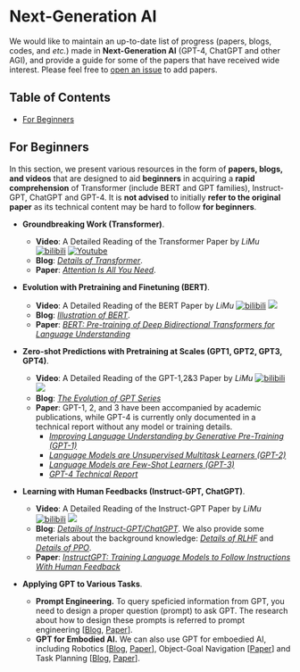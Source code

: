 # Next-Generation AI

We would like to maintain an up-to-date list of progress (papers, blogs, codes, and *etc.*) made in **Next-Generation AI** (GPT-4, ChatGPT and other AGI), and provide a guide for some of the papers that have received wide interest.
Please feel free to [open an issue](SCUT-AILab/Next-Generation-AI-awesome) to add papers.

## <a name="toc">Table of Contents</a>

- <a href="#for-beginner">For Beginners</a>

## <a name="for-beginner">For Beginners</a>

In this section, we present various resources in the form of **papers, blogs, and videos** that are designed to aid **beginners** in acquiring a **rapid comprehension** of Transformer (include BERT and GPT families), Instruct-GPT, ChatGPT and GPT-4. It is **not advised** to initially **refer to the original paper** as its technical content may be hard to follow **for beginners**.

- **Groundbreaking Work (Transformer)**.

  - **Video**: A Detailed Reading of the Transformer Paper by *LiMu* [![bilibili](https://img.shields.io/badge/dynamic/json?label=views&style=social&logo=bilibili&query=data.stat.view&url=https%3A%2F%2Fapi.bilibili.com%2Fx%2Fweb-interface%2Fview%3Fbvid%3DBV1pu411o7BE)](https://www.bilibili.com/video/BV1pu411o7BE/) [![Youtube](https://img.shields.io/youtube/views/nzqlFIcCSWQ?style=social)](https://youtu.be/nzqlFIcCSWQ)
  - **Blog**: [*Details of Transformer*](https://zhuanlan.zhihu.com/p/338817680).
  - **Paper**: [*Attention Is All You Need*](https://proceedings.neurips.cc/paper_files/paper/2017/file/3f5ee243547dee91fbd053c1c4a845aa-Paper.pdf).
  
- **Evolution with Pretraining and Finetuning (BERT)**.
  - **Video**: A Detailed Reading of the BERT Paper by *LiMu* [![bilibili](https://img.shields.io/badge/dynamic/json?label=views&style=social&logo=bilibili&query=data.stat.view&url=https%3A%2F%2Fapi.bilibili.com%2Fx%2Fweb-interface%2Fview%3Fbvid%3DBV1PL411M7eQ)](https://www.bilibili.com/video/BV1PL411M7eQ/) [![](https://img.shields.io/youtube/views/ULD3uIb2MHQ?style=social)](https://youtu.be/ULD3uIb2MHQ)
  - **Blog**: [*Illustration of BERT*](https://zhuanlan.zhihu.com/p/364966458).
  - **Paper**: [*BERT: Pre-training of Deep Bidirectional Transformers for Language Understanding*](https://arxiv.org/pdf/1810.04805.pdf)


- **Zero-shot Predictions with Pretraining at Scales (GPT1, GPT2, GPT3, GPT4)**.
  - **Video**: A Detailed Reading of the GPT-1,2&3 Paper by *LiMu* [![bilibili](https://img.shields.io/badge/dynamic/json?label=views&style=social&logo=bilibili&query=data.stat.view&url=https%3A%2F%2Fapi.bilibili.com%2Fx%2Fweb-interface%2Fview%3Fbvid%3DBV1AF411b7xQ)](https://www.bilibili.com/video/BV1AF411b7xQ/) [![](https://img.shields.io/youtube/views/t70Bl3w7bxY?style=social)](https://youtu.be/t70Bl3w7bxY)
  - **Blog**: [*The Evolution of GPT Series*](https://zhuanlan.zhihu.com/p/609716668)
  - **Paper**: GPT-1, 2, and 3 have been accompanied by academic publications, while GPT-4 is currently only documented in a technical report without any model or training details.
    - [*Improving Language Understanding by Generative Pre-Training (GPT-1)*](https://cdn.openai.com/research-covers/language-unsupervised/language_understanding_paper.pdf)
    - [*Language Models are Unsupervised Multitask Learners (GPT-2)*](https://cdn.openai.com/better-language-models/language_models_are_unsupervised_multitask_learners.pdf)
    - [*Language Models are Few-Shot Learners (GPT-3)*](https://proceedings.neurips.cc/paper/2020/file/1457c0d6bfcb4967418bfb8ac142f64a-Paper.pdf)
    - [*GPT-4 Technical Report*](https://arxiv.org/pdf/2303.08774)

- **Learning with Human Feedbacks (Instruct-GPT, ChatGPT)**.
  - **Video**: A Detailed Reading of the Instruct-GPT Paper by *LiMu* [![bilibili](https://img.shields.io/badge/dynamic/json?label=views&style=social&logo=bilibili&query=data.stat.view&url=https%3A%2F%2Fapi.bilibili.com%2Fx%2Fweb-interface%2Fview%3Fbvid%3DBV1hd4y187CR)](https://www.bilibili.com/video/BV1hd4y187CR) [![](https://img.shields.io/youtube/views/zfIGAwD1jOQ?style=social)](https://youtu.be/zfIGAwD1jOQ)
  - **Blog**: [*Details of Instruct-GPT/ChatGPT*](https://www.bilibili.com/opus/749177592393760805). We also provide some meterials about the background knowledge: [*Details of RLHF*](https://mp.weixin.qq.com/s/hm_bbVebSF4JudctCsiRcA) and [*Details of PPO*](https://www.jianshu.com/p/9f113adc0c50).
  - **Paper**: [*InstructGPT: Training Language Models to Follow Instructions With Human Feedback*](https://proceedings.neurips.cc/paper_files/paper/2022/file/b1efde53be364a73914f58805a001731-Paper-Conference.pdf)

- **Applying GPT to Various Tasks**.
    - **Prompt Engineering.** To query speficied information from GPT, you need to design a proper question (prompt) to ask GPT. The research about how to design these prompts is referred to prompt engineering [[Blog](https://zhuanlan.zhihu.com/p/613197867), [Paper](https://openreview.net/pdf?id=e2TBb5y0yFf)]. 
    - **GPT for Embodied AI.** We can also use GPT for emboedied AI, including Robotics [[Blog](https://zhuanlan.zhihu.com/p/612137768), [Paper](https://www.microsoft.com/en-us/research/uploads/prod/2023/02/ChatGPT___Robotics.pdf)], Object-Goal Navigation [[Paper](https://arxiv.org/pdf/2301.13166.pdf)] and Task Planning [[Blog](https://zhuanlan.zhihu.com/p/501856356), [Paper](https://arxiv.org/pdf/2204.01691.pdf)].
